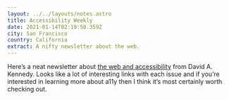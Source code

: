 ```yaml
---
layout: ../../layouts/notes.astro
title: Accessibility Weekly
date: 2021-01-14T02:19:58.359Z
city: San Francisco
country: California
extract: A nifty newsletter about the web.
---
```


Here’s a neat newsletter about [the web and accessibility](https://a11yweekly.com/) from David A. Kennedy. Looks like a lot of interesting links with each issue and if you’re interested in learning more about a11y then I think it’s most certainly worth checking out.

